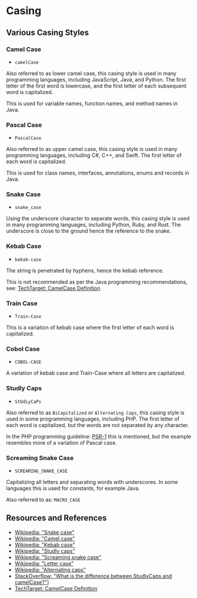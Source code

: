 # Casing

## Various Casing Styles

### Camel Case

- `camelCase`

Also referred to as lower camel case, this casing style is used in many programming languages, including JavaScript, Java, and Python. The first letter of the first word is lowercase, and the first letter of each subsequent word is capitalized.

This is used for variable names, function names, and method names in Java.

### Pascal Case

- `PascalCase`

Also referred to as upper camel case, this casing style is used in many programming languages, including C#, C++, and Swift. The first letter of each word is capitalized.

This is used for class names, interfaces, annotations, enums and records in Java.

### Snake Case

- `snake_case`

Using the underscore character to separate words, this casing style is used in many programming languages, including Python, Ruby, and Rust. The underscore is close to the ground hence the reference to the snake.

### Kebab Case

- `kebab-case`

The string is penetrated by hyphens, hence the kebab reference.

This is not recommended as per the Java programming recommendations, see: [TechTarget: CamelCase Definition](https://www.techtarget.com/whatis/definition/CamelCase)

### Train Case

- `Train-Case`

This is a variation of kebab case where the first letter of each word is capitalized.

### Cobol Case

- `COBOL-CASE`

A variation of kebab case and Train-Case where all letters are capitalized.

### Studly Caps

- `StUdLyCaPs`

Also referred to as `BiCapitalized` or `Alternating Caps`, this casing style is used in some programming languages, including PHP. The first letter of each word is capitalized, but the words are not separated by any character.

In the PHP programming guideline: [PSR-1](https://www.php-fig.org/psr/psr-1/) this is mentioned, but the example resembles more of a variation of Pascal case.

### Screaming Snake Case

- `SCREAMING_SNAKE_CASE`

Capitalizing all letters and separating words with underscores. In some languages this is used for constants, for example Java.

Also referred to as: `MACRO_CASE`

## Resources and References

- [Wikipedia: "Snake case"](https://en.wikipedia.org/wiki/Snake_case)
- [Wikipedia: "Camel case"](https://en.wikipedia.org/wiki/Camel_case)
- [Wikipedia: "Kebab case"](https://en.wikipedia.org/wiki/Letter_case#Special_case_styles)
- [Wikipedia: "Studly caps"](https://en.wikipedia.org/wiki/Studly_caps)
- [Wikipedia: "Screaming snake case"](https://en.wikipedia.org/wiki/Snake_case#Screaming_snake_case)
- [Wikipedia: "Letter case"](https://en.wikipedia.org/wiki/Letter_case#Special_case_styles)
- [Wikipedia: "Alternating caps"](https://en.wikipedia.org/wiki/Alternating_caps)
- [StackOverflow: "What is the difference between StudlyCaps and camelCase?"](https://stackoverflow.com/questions/32731717/what-is-the-difference-between-studlycaps-and-camelcase)]
- [TechTarget: CamelCase Definition](https://www.techtarget.com/whatis/definition/CamelCase)
